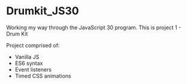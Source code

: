 # Drumkit_JS30
Working my way through the JavaScript 30 program. This is project 1 - Drum Kit

Project comprised of:
* Vanilla JS
* ES6 syntax
* Event listeners
* Timed CSS animations
